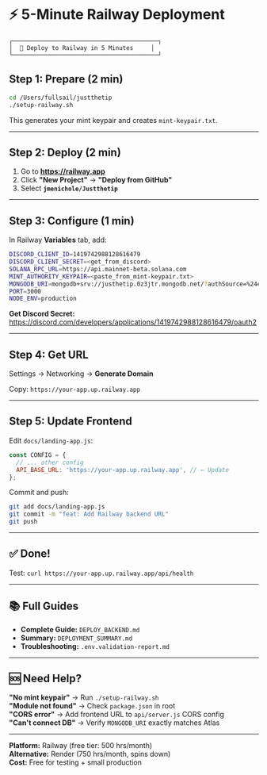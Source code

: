 # ⚡ 5-Minute Railway Deployment

```
┌─────────────────────────────────────────┐
│  🚂 Deploy to Railway in 5 Minutes     │
└─────────────────────────────────────────┘
```

## Step 1: Prepare (2 min)

```bash
cd /Users/fullsail/justthetip
./setup-railway.sh
```

This generates your mint keypair and creates `mint-keypair.txt`.

---

## Step 2: Deploy (2 min)

1. Go to **https://railway.app**
2. Click **"New Project"** → **"Deploy from GitHub"**
3. Select **`jmenichole/Justthetip`**

---

## Step 3: Configure (1 min)

In Railway **Variables** tab, add:

```bash
DISCORD_CLIENT_ID=1419742988128616479
DISCORD_CLIENT_SECRET=<get_from_discord>
SOLANA_RPC_URL=https://api.mainnet-beta.solana.com
MINT_AUTHORITY_KEYPAIR=<paste_from_mint-keypair.txt>
MONGODB_URI=mongodb+srv://justhetip.0z3jtr.mongodb.net/?authSource=%24external&authMechanism=MONGODB-X509
PORT=3000
NODE_ENV=production
```

**Get Discord Secret:**
https://discord.com/developers/applications/1419742988128616479/oauth2

---

## Step 4: Get URL

Settings → Networking → **Generate Domain**

Copy: `https://your-app.up.railway.app`

---

## Step 5: Update Frontend

Edit `docs/landing-app.js`:

```javascript
const CONFIG = {
  // ... other config
  API_BASE_URL: 'https://your-app.up.railway.app', // ← Update
};
```

Commit and push:

```bash
git add docs/landing-app.js
git commit -m "feat: Add Railway backend URL"
git push
```

---

## ✅ Done!

Test: `curl https://your-app.up.railway.app/api/health`

---

## 📚 Full Guides

- **Complete Guide:** `DEPLOY_BACKEND.md`
- **Summary:** `DEPLOYMENT_SUMMARY.md`
- **Troubleshooting:** `.env.validation-report.md`

---

## 🆘 Need Help?

**"No mint keypair"** → Run `./setup-railway.sh`  
**"Module not found"** → Check `package.json` in root  
**"CORS error"** → Add frontend URL to `api/server.js` CORS config  
**"Can't connect DB"** → Verify `MONGODB_URI` exactly matches Atlas

---

**Platform:** Railway (free tier: 500 hrs/month)  
**Alternative:** Render (750 hrs/month, spins down)  
**Cost:** Free for testing + small production
